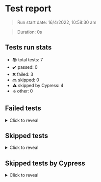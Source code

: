 # Test report
> Run start date: 16/4/2022, 10:58:30 am 

> Duration: 0s 

## Tests run stats
  - 📚 total tests: 7
  - ✔️ passed: 0
  - ❌ failed: 3
  - 🔜 skipped: 0
  - ⚠️ skipped by Cypress: 4
  - ❇️ other: 0 


## Failed tests
  <details>
  <summary>Click to reveal</summary>
  <article>
  
- 💢 Path: cypress/integration/e2e/index/dashboard.spec.ts, test: list cookies
- 💢 Path: cypress/integration/e2e/index/error.spec.ts, test: visit the wrong url
- 💢 Path: cypress/integration/e2e/index/personal_workspace.spec.ts, test: create a personal workspace
  </article>
  </details>

## Skipped tests
  <details>
  <summary>Click to reveal</summary>
  <article>
  

  </article>
  </details>

## Skipped tests by Cypress
  <details>
  <summary>Click to reveal</summary>
  <article>
  
- ⚠️ Path: cypress/integration/e2e/index/dashboard.spec.ts, test: check topbar
- ⚠️ Path: cypress/integration/e2e/index/personal_workspace.spec.ts, test: cannot have same personal workspace name
- ⚠️ Path: cypress/integration/e2e/index/personal_workspace.spec.ts, test: update a personal workspace
- ⚠️ Path: cypress/integration/e2e/index/personal_workspace.spec.ts, test: stop a personal workspace
  </article>
  </details>


